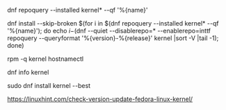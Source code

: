 dnf repoquery --installed kernel\* --qf '%{name}'

dnf install --skip-broken $(for i in $(dnf repoquery --installed kernel\* --qf '%{name}'); do echo $i-$(dnf --quiet --disablerepo=* --enablerepo=inttf repoquery --queryformat '%{version}-%{release}' kernel |sort -V |tail -1); done)

rpm -q kernel
hostnamectl

dnf info kernel

sudo dnf install kernel --best

https://linuxhint.com/check-version-update-fedora-linux-kernel/

